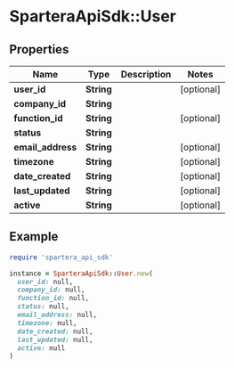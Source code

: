 # SparteraApiSdk::User

## Properties

| Name | Type | Description | Notes |
| ---- | ---- | ----------- | ----- |
| **user_id** | **String** |  | [optional] |
| **company_id** | **String** |  |  |
| **function_id** | **String** |  | [optional] |
| **status** | **String** |  |  |
| **email_address** | **String** |  | [optional] |
| **timezone** | **String** |  | [optional] |
| **date_created** | **String** |  | [optional] |
| **last_updated** | **String** |  | [optional] |
| **active** | **String** |  | [optional] |

## Example

```ruby
require 'spartera_api_sdk'

instance = SparteraApiSdk::User.new(
  user_id: null,
  company_id: null,
  function_id: null,
  status: null,
  email_address: null,
  timezone: null,
  date_created: null,
  last_updated: null,
  active: null
)
```

